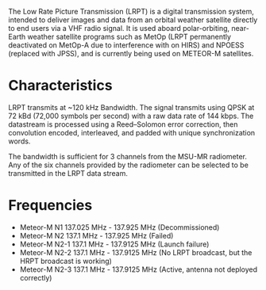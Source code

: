 The Low Rate Picture Transmission (LRPT) is a digital transmission system, intended to deliver images and data from an orbital weather satellite directly to end users via a VHF radio signal. It is used aboard polar-orbiting, near-Earth weather satellite programs such as MetOp (LRPT permanently deactivated on MetOp-A due to interference with on HIRS) and NPOESS (replaced with JPSS), and is currently being used on METEOR-M satellites.

# Characteristics
LRPT transmits at ~120 kHz Bandwidth. The signal transmits using QPSK at 72 kBd (72,000 symbols per second) with a raw data rate of 144 kbps. The datastream is processed using a Reed–Solomon error correction, then convolution encoded, interleaved, and padded with unique synchronization words.

The bandwidth is sufficient for 3 channels from the MSU-MR radiometer. Any of the six channels provided by the radiometer can be selected to be transmitted in the LRPT data stream.

# Frequencies
- Meteor-M N1 137.025 MHz - 137.925 MHz (Decommissioned)
- Meteor-M N2 137.1 MHz - 137.925 MHz (Failed)
- Meteor-M N2-1 137.1 MHz - 137.9125 MHz (Launch failure)
- Meteor-M N2-2 137.1 MHz - 137.9125 MHz (No LRPT broadcast, but the HRPT broadcast is working)
- Meteor-M N2-3 137.1 MHz - 137.9125 MHz (Active, antenna not deployed correctly)